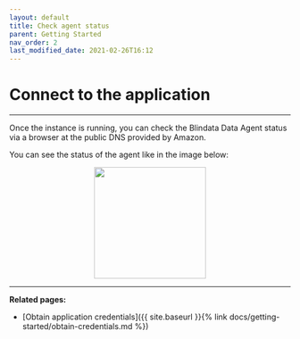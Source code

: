 ```yaml
---
layout: default
title: Check agent status
parent: Getting Started
nav_order: 2
last_modified_date: 2021-02-26T16:12
---
```


# Connect to the application

---

Once the instance is running, you can check the Blindata Data Agent status via a browser at the public DNS provided by Amazon.

You can see the status of the agent like in the image below:
<div style="display: flex; flex-direction: column; align-items: center;">
    <img src="{{site.baseurl}}/assets/images/ImgAgent.png" style="width: 200px;">
   
</div>

---

**Related pages:**

- [Obtain application credentials]({{ site.baseurl }}{% link docs/getting-started/obtain-credentials.md %})
